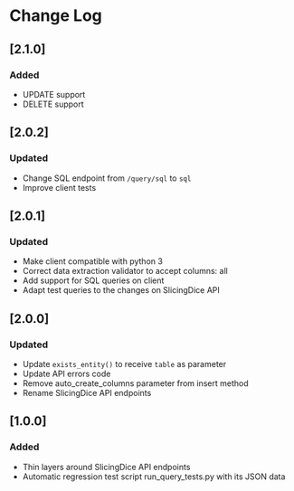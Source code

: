 # Change Log

## [2.1.0]
### Added
- UPDATE support
- DELETE support

## [2.0.2]
### Updated
- Change SQL endpoint from `/query/sql` to `sql`
- Improve client tests

## [2.0.1]
### Updated
- Make client compatible with python 3
- Correct data extraction validator to accept columns: all
- Add support  for SQL queries on client
- Adapt test queries to the changes on SlicingDice API

## [2.0.0]
### Updated
- Update `exists_entity()` to receive `table` as parameter
- Update API errors code
- Remove auto_create_columns parameter from insert method
- Rename SlicingDice API endpoints

## [1.0.0]
### Added
- Thin layers around SlicingDice API endpoints
- Automatic regression test script run_query_tests.py with its JSON data
